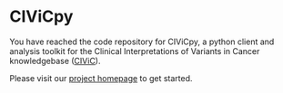 # CIViCpy
You have reached the code repository for CIViCpy, a python client and analysis toolkit for
 the Clinical Interpretations of Variants in Cancer knowledgebase ([CIViC](https://civicdb.org)).
 
 Please visit our [project homepage](http://civicpy.org) to get started.


